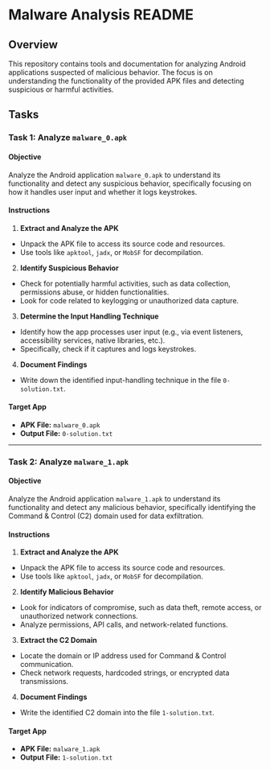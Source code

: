 # Malware Analysis README

## Overview
This repository contains tools and documentation for analyzing Android applications suspected of malicious behavior. The focus is on understanding the functionality of the provided APK files and detecting suspicious or harmful activities.

## Tasks

### Task 1: Analyze `malware_0.apk`
#### Objective
Analyze the Android application `malware_0.apk` to understand its functionality and detect any suspicious behavior, specifically focusing on how it handles user input and whether it logs keystrokes.

#### Instructions
1. **Extract and Analyze the APK**
  - Unpack the APK file to access its source code and resources.
  - Use tools like `apktool`, `jadx`, or `MobSF` for decompilation.

2. **Identify Suspicious Behavior**
  - Check for potentially harmful activities, such as data collection, permissions abuse, or hidden functionalities.
  - Look for code related to keylogging or unauthorized data capture.

3. **Determine the Input Handling Technique**
  - Identify how the app processes user input (e.g., via event listeners, accessibility services, native libraries, etc.).
  - Specifically, check if it captures and logs keystrokes.

4. **Document Findings**
  - Write down the identified input-handling technique in the file `0-solution.txt`.

#### Target App
- **APK File:** `malware_0.apk`
- **Output File:** `0-solution.txt`

---

### Task 2: Analyze `malware_1.apk`
#### Objective
Analyze the Android application `malware_1.apk` to understand its functionality and detect any malicious behavior, specifically identifying the Command & Control (C2) domain used for data exfiltration.

#### Instructions
1. **Extract and Analyze the APK**
  - Unpack the APK file to access its source code and resources.
  - Use tools like `apktool`, `jadx`, or `MobSF` for decompilation.

2. **Identify Malicious Behavior**
  - Look for indicators of compromise, such as data theft, remote access, or unauthorized network connections.
  - Analyze permissions, API calls, and network-related functions.

3. **Extract the C2 Domain**
  - Locate the domain or IP address used for Command & Control communication.
  - Check network requests, hardcoded strings, or encrypted data transmissions.

4. **Document Findings**
  - Write the identified C2 domain into the file `1-solution.txt`.

#### Target App
- **APK File:** `malware_1.apk`
- **Output File:** `1-solution.txt`